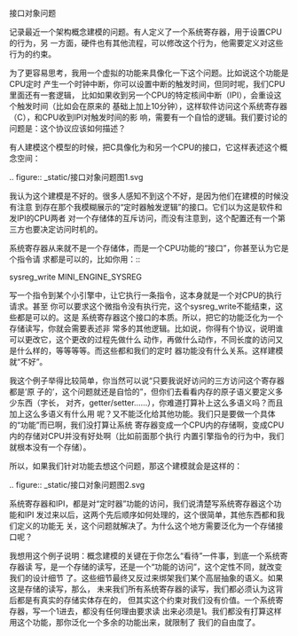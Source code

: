         
接口对象问题

记录最近一个架构概念建模的问题。有人定义了一个系统寄存器，用于设置CPU的行为，另
一方面，硬件也有其他流程，可以修改这个行为，他需要定义对这些行为的约束。

为了更容易思考，我用一个虚拟的功能来具像化一下这个问题。比如说这个功能是CPU定时
产生一个时钟中断，你可以设置中断的触发时间，但同时呢，我们CPU里面还有一套逻辑，
比如如果收到另一个CPU的特定核间中断（IPI），会重设这个触发时间（比如会在原来的
基础上加上10分钟），这样软件访问这个系统寄存器（C），和CPU收到IPI对触发时间的影
响，需要有一个自恰的逻辑。我们要讨论的问题是：这个协议应该如何描述？

有人建模这个模型的时候，把C具像化为和另一个CPU的接口，它这样表述这个概念空间：

.. figure:: _static/接口对象问题图1.svg

我认为这个建模是不好的。很多人感知不到这个不好，是因为他们在建模的时候没有注意
到存在那个我模糊展示的“定时器触发逻辑”的接口。它们以为这是软件和发IPI的CPU两者
对一个存储体的互斥访问，而没有注意到，这个配置还有一个第三方也要决定访问时机的。

系统寄存器从来就不是一个存储体，而是一个CPU功能的“接口”，你甚至认为它是个指令请
求都是可以的，比如你用：::

  sysreg_write MINI_ENGINE_SYSREG <inst>

写一个指令到某个小引擎中，让它执行一条指令，这本身就是一个对CPU的执行请求。甚至
你可以要求这个微指令没有执行完，这个sysreg_write不能结束，这些都是可以的。这是
系统寄存器这个接口的本质。所以，把它的功能泛化为一个存储读写，你就会需要表述非
常多的其他逻辑。比如说，你得有个协议，说明谁可以更改它，这个更改的过程先做什么
动作，再做什么动作，不同长度的访问又是什么样的，等等等等。而这些都和我们的定时
器功能没有什么关系。这样建模就“不好”。

我这个例子举得比较简单，你当然可以说“只要我说好访问的三方访问这个寄存器都是’原
子的’，这个问题就还是自恰的”，但你们去看看内存的原子语义要定义多少东西（字长，
对齐，getter/setter……），你难道打算补上这么多语义吗？而且加上这么多语义有什么用
呢？又不能泛化给其他功能。我们只是要做一个具体的“功能”而已啊，我们没打算让系统
寄存器变成一个CPU内的存储啊，变成CPU内的存储对CPU并没有好处啊（比如前面那个执行
内置引擎指令的行为中，我们就根本没有一个存储）。

所以，如果我们针对功能去想这个问题，那这个建模就会是这样的：

.. figure:: _static/接口对象问题图2.svg

系统寄存器和IPI，都是对“定时器”功能的访问，我们说清楚写系统寄存器这个功能和IPI
发过来以后，这两个先后顺序如何处理的，这个很简单，其他东西都和我们定义的功能无
关，这个问题就解决了。为什么这个地方需要泛化为一个存储接口呢？

我想用这个例子说明：概念建模的关键在于你怎么“看待”一件事，到底一个系统寄存器读
写，是一个存储的读写，还是一个“功能的访问”，这个定性不同，就改变我们的设计细节
了。这些细节最终又反过来绑架我们某个高层抽象的语义。如果这是存储的读写，那么，
未来我们所有系统寄存器的读写，我们都必须认为这背后都是有真实的存储实体存在的，
但其实这个约束对我们没有价值。一个系统寄存器，写一个1进去，都没有任何理由要求读
出来必须是1。我们都没有打算这样用这个功能，那你泛化一个多余的功能出来，就限制了
我们的自由度了。
